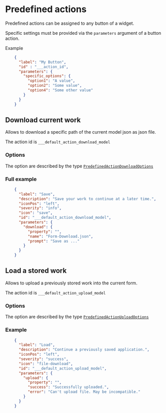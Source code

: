 # Predefined actions

Predefined actions can be assigned to any button of a widget.

Specific settings must be provided via the `parameters` argument of a button action.

Example

```json
    {
      "label": "My Button",
      "id" : "___action_id",
      "parameters": {
        "specific_options": {
          "option1": "A value",
          "option2": "Some value",
          "option4": "Some other value"
        }
      }
    }
```

## Download current work

Allows to download a specific path of the current model json as json file.

The action id is `___default_action_download_model`

### Options

The option are described by the type [`PredefinedActionDownloadOptions`](./../projects/ngx-schema-form-view/src/lib/ui-form-view/actions/download-model.ts)

### Full example

```json
    {
      "label": "Save",
      "description": "Save your work to continue at a later time.",
      "iconPos": "left",
      "severity": "info",
      "icon": "save",
      "id": "___default_action_download_model",
      "parameters": {
        "download": {
          "property": "",
          "name": "Form-Download.json",
          "prompt": "Save as ..."
        }
      }
    }
```

## Load a stored work

Allows to upload a previously stored work into the current form.

The action id is `___default_action_upload_model`

### Options

The option are described by the type [`PredefinedActionUploadOptions`](./../projects/ngx-schema-form-view/src/lib/ui-form-view/actions/upload-model.ts)

### Example

```json
    {
      "label": "Load",
      "description": "Continue a previously saved application.",
      "iconPos": "left",
      "severity": "success",
      "icon": "file-download",
      "id": "___default_action_upload_model",
      "parameters": {
        "upload": {
          "property": "",
          "success": "Successfully uploaded.",
          "error": "Can't upload file. May be incompatible."
        }
      }
    }
```
